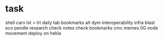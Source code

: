 # task
shell
carv
lst > lrt
daily tab
bookmarks
alt
dym
interoperability infra
blast eco
pendle
research
check notes
check bookmarks
cmc memes
0G node
movement
deploy on hekla
